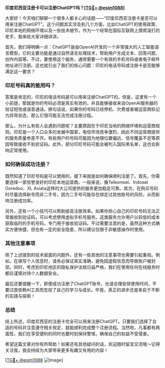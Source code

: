 **印度尼西亚注册卡可以注册ChatGPT吗？[[TG💪+ @esim1088](https://t.me/s/esim1088)]**

大家好！今天咱们聊聊一个很多人都关心的话题——“印度尼西亚注册卡是否可以用来注册ChatGPT”。这个问题其实涉及到几个方面，比如ChatGPT的使用政策、印尼本地的网络环境以及一些技术细节。作为一个经常在国际互联网上摸爬滚打的老手，我来给大家详细讲讲。

首先，我们得明确一点：ChatGPT是由OpenAI开发的一个非常强大的人工智能语言模型。它的主要功能是通过自然语言处理技术，帮助用户生成文本、回答问题、创作内容等。不过，要使用这个服务，通常需要一个有效的手机号码或者电子邮件地址进行注册。这也就引出了我们的核心问题：印尼的电话号码或注册卡是否能够满足这一要求？

### 印尼号码真的能用吗？

答案是肯定的，印尼的电话号码是可以用来注册ChatGPT的。但是，这里有一个小前提，那就是你的号码必须是真实有效的，并且能够接收来自OpenAI服务器的验证短信或语音通话。换句话说，如果你的号码已经停机、欠费或者被运营商标记为异常状态，那么它很可能无法完成注册过程。

那么，为什么有些人会遇到问题呢？主要原因在于印尼当地的网络环境和运营商规则。印尼是一个人口众多的发展中国家，电信市场竞争激烈，因此不同运营商提供的服务质量参差不齐。有些用户的号码可能因为地理位置偏远、信号覆盖不足等原因导致接收不到验证码。此外，部分印尼号码可能会被列入国际黑名单，这也会影响正常使用。

### 如何确保成功注册？

既然知道了印尼号码是可以使用的，接下来就是如何确保顺利注册了。首先，你需要选择一家信誉良好的印尼本地运营商。一般来说，像Telkomsel、Indosat Ooredoo、XL Axiata这样的大公司提供的服务更加稳定可靠。其次，在购买号码时尽量选择新号而非二手号，因为二手号可能存在绑定过其他账号的风险，从而影响注册成功率。

另外，还有一个小技巧可以帮助提高注册效率。如果你担心自己的印尼号码无法正常接收到验证码，可以考虑使用虚拟手机号服务。这类服务允许用户以较低的成本获取临时的手机号码，专门用于接收验证码。不过需要注意的是，虽然这种方式确实方便快捷，但也有一定的安全隐患，所以建议仅限于非敏感操作时使用。

### 其他注意事项

除了上述提到的技术层面的问题外，还有一些其他的注意事项也需要引起重视。例如，在填写个人信息时，请务必保证真实准确，避免因虚假信息而导致账户被封禁。同时，考虑到印尼地区的隐私保护法规日益严格，我们在使用任何在线服务时都应谨慎对待个人数据安全。

最后还要提醒一下，即便成功注册了ChatGPT账号，也请合理安排使用时间，不要过度依赖AI工具而忽视了自己的学习与成长。毕竟，真正的进步还是来自于不断的实践与探索！

### 总结

综上所述，印度尼西亚的注册卡完全可以用来注册ChatGPT。只要我们选择了合适的号码并注意遵守相关规定，就能顺利完成整个注册流程。当然啦，凡事都有两面性，我们在享受便利的同时也要时刻保持警惕，确保自己的权益不受侵害。

希望这篇文章对你有所帮助！如果还有其他疑问的话，欢迎随时留言交流哦～记得关注我，我会持续为大家带来更多有趣又有用的内容！

[[TG💪+ @esim1088](https://t.me/s/esim1088) ![Image](https://i.postimg.cc/4NQfJmqS/Snipaste-2025-05-13-00-14-12.png)]